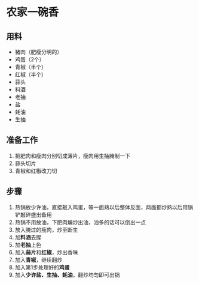 # 农家一碗香

## 用料
- 猪肉（肥瘦分明的）
- 鸡蛋（2个）
- 青椒（半个)
- 红椒（半个)
- 蒜头
- 料酒
- 老抽
- 盐
- 蚝油
- 生抽

## 准备工作
1. 把肥肉和瘦肉分别切成薄片，瘦肉用生抽腌制一下
2. 蒜头切片
3. 青椒和红椒改刀切

## 步骤
1. 热锅放少许油，直接敲入鸡蛋，等一面熟以后整体反面，两面都炒熟以后用锅铲敲碎盛出备用
2. 热锅不用放油，下肥肉煸炒出油，油多的话可以倒出一点
3. 放入腌过的瘦肉，炒至断生
4. 加**料酒**去腥
5. 加**老抽**上色
6. 加入**蒜片**和**红椒**，炒出香味
7. 加入**青椒**，继续翻炒
8. 加入第1步处理好的**鸡蛋**
9. 加入**少许盐、生抽、蚝油**，翻炒均匀即可出锅